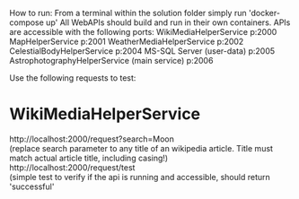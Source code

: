 How to run:
From a terminal within the solution folder simply run 'docker-compose up'
All WebAPIs should build and run in their own containers. 
APIs are accessible with the following ports:
WikiMediaHelperService							p:2000
MapHelperService								p:2001
WeatherMediaHelperService						p:2002
CelestialBodyHelperService						p:2004
MS-SQL Server (user-data)						p:2005
AstrophotographyHelperService (main service)	p:2006

Use the following requests to test:

WikiMediaHelperService
=================================================================================
http://localhost:2000/request?search=Moon  
(replace search parameter to any title of an wikipedia article. Title must match actual article title, including casing!)
http://localhost:2000/request/test  
(simple test to verify if the api is running and accessible, should return 'successful'


